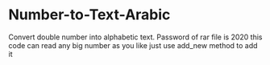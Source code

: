 # Number-to-Text-Arabic
Convert double number into alphabetic text.
Password of rar file is 2020
this code can read any big number as you like
just use add_new method to add it
